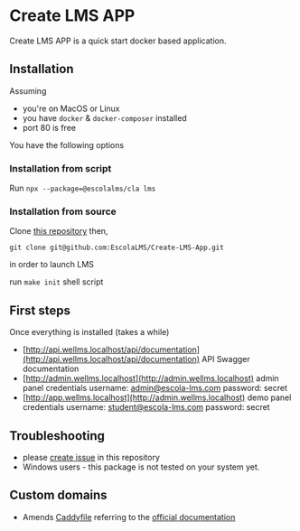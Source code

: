 # Create LMS APP

Create LMS APP is a quick start docker based application.

## Installation

Assuming

- you're on MacOS or Linux
- you have `docker` & `docker-composer` installed
- port 80 is free

You have the following options

### Installation from script

Run `npx --package=@escolalms/cla lms`

### Installation from source

Clone [this repository](https://github.com/EscolaLMS/Create-LMS-App) then,

`git clone git@github.com:EscolaLMS/Create-LMS-App.git`

in order to launch LMS

run `make init` shell script

## First steps

Once everything is installed (takes a while)

- [http://api.wellms.localhost/api/documentation](http://api.wellms.localhost/api/documentation) API Swagger documentation
- [http://admin.wellms.localhost](http://admin.wellms.localhost) admin panel credentials username: admin@escola-lms.com password: secret
- [http://app.wellms.localhost](http://admin.wellms.localhost) demo panel credentials username: student@escola-lms.com password: secret

## Troubleshooting

- please [create issue](https://github.com/EscolaLMS/Create-LMS-App/issues) in this repository
- Windows users - this package is not tested on your system yet.

## Custom domains

- Amends [Caddyfile](Caddyfile) referring to the [official documentation](https://caddyserver.com/docs/caddyfile)
